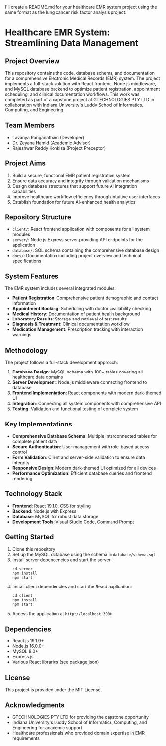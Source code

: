 I'll create a README.md for your healthcare EMR system project using the same format as the lung cancer risk factor analysis project:

# Healthcare EMR System: Streamlining Data Management

## Project Overview
This repository contains the code, database schema, and documentation for a comprehensive Electronic Medical Records (EMR) system. The project implements a full-stack solution with React frontend, Node.js middleware, and MySQL database backend to optimize patient registration, appointment scheduling, and clinical documentation workflows. This work was completed as part of a capstone project at GTECHNOLOGIES PTY LTD in collaboration with Indiana University's Luddy School of Informatics, Computing, and Engineering.

## Team Members
* Lavanya Ranganatham (Developer)
* Dr. Zeyana Hamid (Academic Advisor)
* Rajeshwar Reddy Konkisa (Project Preceptor)

## Project Aims
1. Build a secure, functional EMR patient registration system
2. Ensure data accuracy and integrity through validation mechanisms
3. Design database structures that support future AI integration capabilities
4. Improve healthcare workflow efficiency through intuitive user interfaces
5. Establish foundation for future AI-enhanced health analytics

## Repository Structure
* `client/`: React frontend application with components for all system modules
* `server/`: Node.js Express server providing API endpoints for the application
* `database/`: SQL schema containing the comprehensive database design
* `docs/`: Documentation including project overview and technical specifications

## System Features
The EMR system includes several integrated modules:
* **Patient Registration**: Comprehensive patient demographic and contact information
* **Appointment Booking**: Scheduling with doctor availability checking
* **Medical History**: Documentation of patient health background
* **Laboratory Results**: Storage and retrieval of test results
* **Diagnosis & Treatment**: Clinical documentation workflow
* **Medication Management**: Prescription tracking with interaction warnings

## Methodology
The project follows a full-stack development approach:
1. **Database Design**: MySQL schema with 100+ tables covering all healthcare data domains
2. **Server Development**: Node.js middleware connecting frontend to database
3. **Frontend Implementation**: React components with modern dark-themed UI
4. **Integration**: Connecting all system components with comprehensive API
5. **Testing**: Validation and functional testing of complete system

## Key Implementations
* **Comprehensive Database Schema**: Multiple interconnected tables for complete patient data
* **Secure Authentication**: User management with role-based access control
* **Form Validation**: Client and server-side validation to ensure data integrity
* **Responsive Design**: Modern dark-themed UI optimized for all devices
* **Performance Optimization**: Efficient database queries and frontend rendering

## Technology Stack
* **Frontend**: React 19.1.0, CSS for styling
* **Backend**: Node.js with Express
* **Database**: MySQL for robust data storage
* **Development Tools**: Visual Studio Code, Command Prompt

## Getting Started
1. Clone this repository
2. Set up the MySQL database using the schema in `database/schema.sql`
3. Install server dependencies and start the server:
   ```
   cd server
   npm install
   npm start
   ```
4. Install client dependencies and start the React application:
   ```
   cd client
   npm install
   npm start
   ```
5. Access the application at `http://localhost:3000`

## Dependencies
* React.js 19.1.0+
* Node.js 16.0.0+
* MySQL 8.0+
* Express.js
* Various React libraries (see package.json)

## License
This project is provided under the MIT License.

## Acknowledgments
* GTECHNOLOGIES PTY LTD for providing the capstone opportunity
* Indiana University's Luddy School of Informatics, Computing, and Engineering for academic support
* Healthcare professionals who provided domain expertise in EMR requirements
